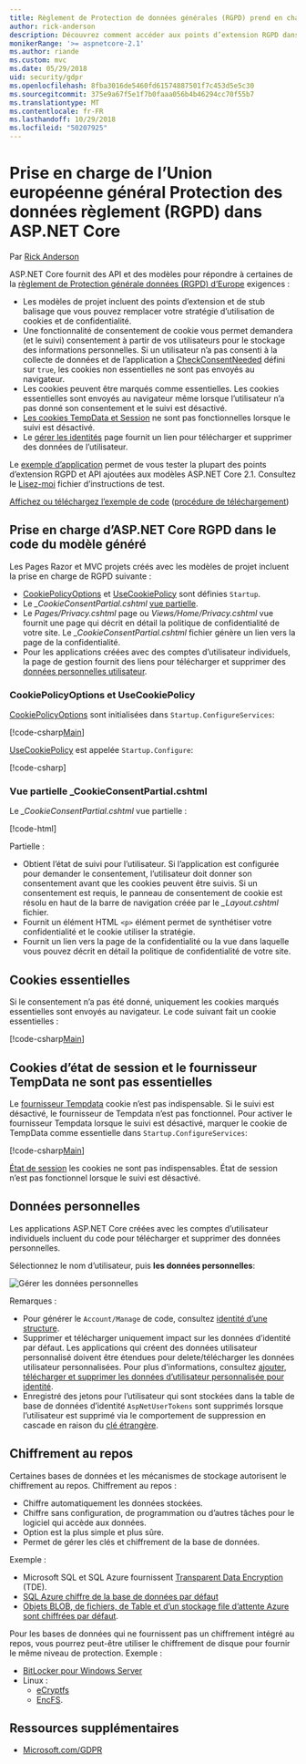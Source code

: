 ```yaml
---
title: Règlement de Protection de données générales (RGPD) prend en charge dans ASP.NET Core
author: rick-anderson
description: Découvrez comment accéder aux points d’extension RGPD dans une application web ASP.NET Core.
monikerRange: '>= aspnetcore-2.1'
ms.author: riande
ms.custom: mvc
ms.date: 05/29/2018
uid: security/gdpr
ms.openlocfilehash: 8fba3016de5460fd61574887501f7c453d5e5c30
ms.sourcegitcommit: 375e9a67f5e1f7b0faaa056b4b46294cc70f55b7
ms.translationtype: MT
ms.contentlocale: fr-FR
ms.lasthandoff: 10/29/2018
ms.locfileid: "50207925"
---
```

# <a name="eu-general-data-protection-regulation-gdpr-support-in-aspnet-core"></a>Prise en charge de l’Union européenne général Protection des données règlement (RGPD) dans ASP.NET Core

Par [Rick Anderson](https://twitter.com/RickAndMSFT)

ASP.NET Core fournit des API et des modèles pour répondre à certaines de la [règlement de Protection générale données (RGPD) d’Europe](https://www.eugdpr.org/) exigences :

* Les modèles de projet incluent des points d’extension et de stub balisage que vous pouvez remplacer votre stratégie d’utilisation de cookies et de confidentialité.
* Une fonctionnalité de consentement de cookie vous permet demandera (et le suivi) consentement à partir de vos utilisateurs pour le stockage des informations personnelles. Si un utilisateur n’a pas consenti à la collecte de données et de l’application a [CheckConsentNeeded](/dotnet/api/microsoft.aspnetcore.builder.cookiepolicyoptions.checkconsentneeded) défini sur `true`, les cookies non essentielles ne sont pas envoyés au navigateur.
* Les cookies peuvent être marqués comme essentielles. Les cookies essentielles sont envoyés au navigateur même lorsque l’utilisateur n’a pas donné son consentement et le suivi est désactivé.
* [Les cookies TempData et Session](#tempdata) ne sont pas fonctionnelles lorsque le suivi est désactivé.
* Le [gérer les identités](#pd) page fournit un lien pour télécharger et supprimer des données de l’utilisateur.

Le [exemple d’application](https://github.com/aspnet/Docs/tree/live/aspnetcore/security/gdpr/sample) permet de vous tester la plupart des points d’extension RGPD et API ajoutées aux modèles ASP.NET Core 2.1. Consultez le [Lisez-moi](https://github.com/aspnet/Docs/tree/live/aspnetcore/security/gdpr/sample) fichier d’instructions de test.

[Affichez ou téléchargez l’exemple de code](https://github.com/aspnet/Docs/tree/live/aspnetcore/security/gdpr/sample) ([procédure de téléchargement](xref:index#how-to-download-a-sample))

## <a name="aspnet-core-gdpr-support-in-template-generated-code"></a>Prise en charge d’ASP.NET Core RGPD dans le code du modèle généré

Les Pages Razor et MVC projets créés avec les modèles de projet incluent la prise en charge de RGPD suivante :

* [CookiePolicyOptions](/dotnet/api/microsoft.aspnetcore.builder.cookiepolicyoptions) et [UseCookiePolicy](/dotnet/api/microsoft.aspnetcore.builder.cookiepolicyappbuilderextensions.usecookiepolicy) sont définies `Startup`.
* Le *_CookieConsentPartial.cshtml* [vue partielle](xref:mvc/views/tag-helpers/builtin-th/partial-tag-helper).
* Le *Pages/Privacy.cshtml* page ou *Views/Home/Privacy.cshtml* vue fournit une page qui décrit en détail la politique de confidentialité de votre site. Le *_CookieConsentPartial.cshtml* fichier génère un lien vers la page de la confidentialité.
* Pour les applications créées avec des comptes d’utilisateur individuels, la page de gestion fournit des liens pour télécharger et supprimer des [données personnelles utilisateur](#pd).

### <a name="cookiepolicyoptions-and-usecookiepolicy"></a>CookiePolicyOptions et UseCookiePolicy

[CookiePolicyOptions](/dotnet/api/microsoft.aspnetcore.builder.cookiepolicyoptions) sont initialisées dans `Startup.ConfigureServices`:

[!code-csharp[Main](gdpr/sample/Startup.cs?name=snippet1&highlight=14-20)]

[UseCookiePolicy](/dotnet/api/microsoft.aspnetcore.builder.cookiepolicyappbuilderextensions.usecookiepolicy) est appelée `Startup.Configure`:

[!code-csharp[](gdpr/sample/Startup.cs?name=snippet1&highlight=51)]

### <a name="cookieconsentpartialcshtml-partial-view"></a>Vue partielle _CookieConsentPartial.cshtml

Le *_CookieConsentPartial.cshtml* vue partielle :

[!code-html[](gdpr/sample/RP/Pages/Shared/_CookieConsentPartial.cshtml)]

Partielle :

* Obtient l’état de suivi pour l’utilisateur. Si l’application est configurée pour demander le consentement, l’utilisateur doit donner son consentement avant que les cookies peuvent être suivis. Si un consentement est requis, le panneau de consentement de cookie est résolu en haut de la barre de navigation créée par le *_Layout.cshtml* fichier.
* Fournit un élément HTML `<p>` élément permet de synthétiser votre confidentialité et le cookie utiliser la stratégie.
* Fournit un lien vers la page de la confidentialité ou la vue dans laquelle vous pouvez décrit en détail la politique de confidentialité de votre site.

## <a name="essential-cookies"></a>Cookies essentielles

Si le consentement n’a pas été donné, uniquement les cookies marqués essentielles sont envoyés au navigateur. Le code suivant fait un cookie essentielles :

[!code-csharp[Main](gdpr/sample/RP/Pages/Cookie.cshtml.cs?name=snippet1&highlight=5)]

<a name="tempdata"></a>

## <a name="tempdata-provider-and-session-state-cookies-are-not-essential"></a>Cookies d’état de session et le fournisseur TempData ne sont pas essentielles

Le [fournisseur Tempdata](xref:fundamentals/app-state#tempdata) cookie n’est pas indispensable. Si le suivi est désactivé, le fournisseur de Tempdata n’est pas fonctionnel. Pour activer le fournisseur Tempdata lorsque le suivi est désactivé, marquer le cookie de TempData comme essentielle dans `Startup.ConfigureServices`:

[!code-csharp[Main](gdpr/sample/RP/Startup.cs?name=snippet1)]

[État de session](xref:fundamentals/app-state) les cookies ne sont pas indispensables. État de session n’est pas fonctionnel lorsque le suivi est désactivé.

<a name="pd"></a>

## <a name="personal-data"></a>Données personnelles

Les applications ASP.NET Core créées avec les comptes d’utilisateur individuels incluent du code pour télécharger et supprimer des données personnelles.

Sélectionnez le nom d’utilisateur, puis **les données personnelles**:

![Gérer les données personnelles](gdpr/_static/pd.png)

Remarques :

* Pour générer le `Account/Manage` de code, consultez [identité d’une structure](xref:security/authentication/scaffold-identity).
* Supprimer et télécharger uniquement impact sur les données d’identité par défaut. Les applications qui créent des données utilisateur personnalisé doivent être étendues pour delete/télécharger les données utilisateur personnalisées. Pour plus d’informations, consultez [ajouter, télécharger et supprimer les données d’utilisateur personnalisée pour identité](xref:security/authentication/add-user-data).
* Enregistré des jetons pour l’utilisateur qui sont stockées dans la table de base de données d’identité `AspNetUserTokens` sont supprimés lorsque l’utilisateur est supprimé via le comportement de suppression en cascade en raison du [clé étrangère](https://github.com/aspnet/Identity/blob/release/2.1/src/EF/IdentityUserContext.cs#L152).

## <a name="encryption-at-rest"></a>Chiffrement au repos

Certaines bases de données et les mécanismes de stockage autorisent le chiffrement au repos. Chiffrement au repos :

* Chiffre automatiquement les données stockées.
* Chiffre sans configuration, de programmation ou d’autres tâches pour le logiciel qui accède aux données.
* Option est la plus simple et plus sûre.
* Permet de gérer les clés et chiffrement de la base de données.

Exemple :

* Microsoft SQL et SQL Azure fournissent [Transparent Data Encryption](/sql/relational-databases/security/encryption/transparent-data-encryption) (TDE).
* [SQL Azure chiffre de la base de données par défaut](https://azure.microsoft.com/updates/newly-created-azure-sql-databases-encrypted-by-default/)
* [Objets BLOB, de fichiers, de Table et d’un stockage file d’attente Azure sont chiffrées par défaut](https://azure.microsoft.com/blog/announcing-default-encryption-for-azure-blobs-files-table-and-queue-storage/).

Pour les bases de données qui ne fournissent pas un chiffrement intégré au repos, vous pourrez peut-être utiliser le chiffrement de disque pour fournir le même niveau de protection. Exemple :

* [BitLocker pour Windows Server](/windows/security/information-protection/bitlocker/bitlocker-how-to-deploy-on-windows-server)
* Linux :
  * [eCryptfs](https://launchpad.net/ecryptfs)
  * [EncFS](https://github.com/vgough/encfs).

## <a name="additional-resources"></a>Ressources supplémentaires

* [Microsoft.com/GDPR](https://www.microsoft.com/trustcenter/Privacy/GDPR)
